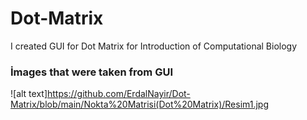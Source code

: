 # Dot-Matrix
I created GUI for Dot Matrix for Introduction of Computational Biology 



### İmages that were taken from GUI

![alt text]https://github.com/ErdalNayir/Dot-Matrix/blob/main/Nokta%20Matrisi(Dot%20Matrix)/Resim1.jpg
